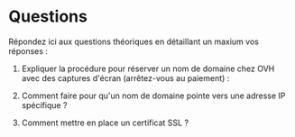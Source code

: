 # Questions

Répondez ici aux questions théoriques en détaillant un maxium vos réponses :

1) Expliquer la procédure pour réserver un nom de domaine chez OVH avec des captures d'écran (arrêtez-vous au paiement) :

2. Comment faire pour qu'un nom de domaine pointe vers une adresse IP spécifique ?


3. Comment mettre en place un certificat SSL ?
